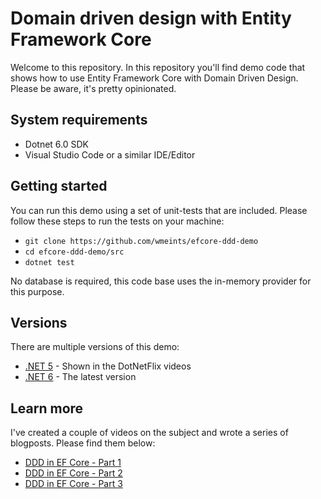 # Domain driven design with Entity Framework Core

Welcome to this repository. In this repository you'll find demo code that shows 
how to use Entity Framework Core with Domain Driven Design. Please be aware, 
it's pretty opinionated. 

## System requirements

* Dotnet 6.0 SDK
* Visual Studio Code or a similar IDE/Editor

## Getting started

You can run this demo using a set of unit-tests that are included. Please follow
these steps to run the tests on your machine:

* `git clone https://github.com/wmeints/efcore-ddd-demo`
* `cd efcore-ddd-demo/src`
* `dotnet test`

No database is required, this code base uses the in-memory provider 
for this purpose.

## Versions

There are multiple versions of this demo:

- [.NET 5](https://github.com/wmeints/efcore-ddd-demo/tree/net50) - Shown in the DotNetFlix videos
- [.NET 6](https://github.com/wmeints/efcore-ddd-demo/tree/main) - The latest version

## Learn more

I've created a couple of videos on the subject and wrote a series of blogposts.
Please find them below:

* [DDD in EF Core - Part 1](https://www.youtube.com/watch?v=bzI5g6PVM-I)
* [DDD in EF Core - Part 2](https://www.youtube.com/watch?v=D1hSU-q3GLc)
* [DDD in EF Core - Part 3](https://www.youtube.com/watch?v=tgDE87Y5t_8)
